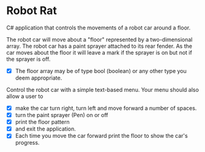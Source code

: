 # Robot Rat

C# application that controls the movements of a robot car around a floor.

The robot car will move about a "floor" represented by a two-dimensional array.
The robot car has a paint sprayer attached to its rear fender. As the car moves about the floor it will leave a mark if the sprayer is on but not if the sprayer is off.

- [x] The floor array may be of type bool (boolean) or any other type you deem appropriate.

Control the robot car with a simple text-based menu.
Your menu should also allow a user to

- [x] make the car turn right, turn left and move forward a number of spaces.
- [x] turn the paint sprayer (Pen) on or off
- [x] print the floor pattern
- [x] and exit the application.
- [x] Each time you move the car forward print the floor to show the car's progress.